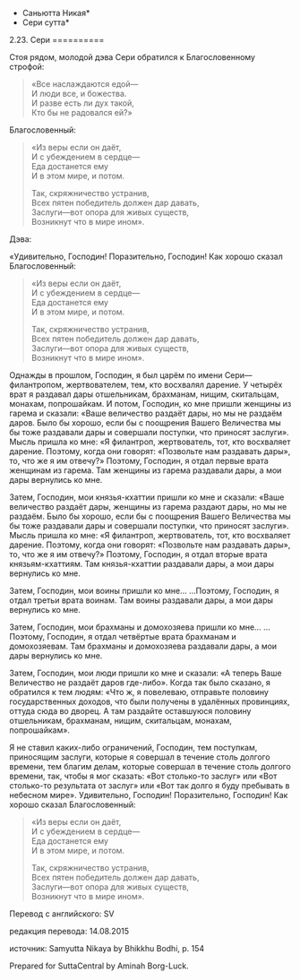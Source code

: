 * Саньютта Никая*
* Сери сутта*

2\.23\. Сери
\=\=\=\=\=\=\=\=\=\=

Стоя рядом, молодой дэва Сери обратился к Благословенному строфой:

> «Все наслаждаются едой—  
> И люди все, и божества\.  
> И разве есть ли дух такой,  
> Кто бы не радовался ей?»

Благословенный:

> «Из веры если он даёт,  
> И с убеждением в сердце—  
> Еда достанется ему  
> И в этом мире, и потом\.  
>   
> Так, скряжничество устранив,  
> Всех пятен победитель должен дар давать,  
> Заслуги—вот опора для живых существ,  
> Возникнут что в мире ином»\.

Дэва:

«Удивительно, Господин\! Поразительно, Господин\! Как хорошо сказал Благословенный:

> «Из веры если он даёт,  
> И с убеждением в сердце—  
> Еда достанется ему  
> И в этом мире, и потом\.  
>   
> Так, скряжничество устранив,  
> Всех пятен победитель должен дар давать,  
> Заслуги—вот опора для живых существ,  
> Возникнут что в мире ином»\.

Однажды в прошлом, Господин, я был царём по имени Сери—филантропом, жертвователем, тем, кто восхвалял дарение\. У четырёх врат я раздавал дары отшельникам, брахманам, нищим, скитальцам, монахам, попрошайкам\. И потом, Господин, ко мне пришли женщины из гарема и сказали: «Ваше величество раздаёт дары, но мы не раздаём даров\. Было бы хорошо, если бы с поощрения Вашего Величества мы бы тоже раздавали дары и совершали поступки, что приносят заслуги»\. Мысль пришла ко мне: «Я филантроп, жертвователь, тот, кто восхваляет дарение\. Поэтому, когда они говорят: «Позвольте нам раздавать дары», то, что же я им отвечу?» Поэтому, Господин, я отдал первые врата женщинам из гарема\. Там женщины из гарема раздавали дары, а мои дары вернулись ко мне\.

Затем, Господин, мои князья\-кхаттии пришли ко мне и сказали: «Ваше величество раздаёт дары, женщины из гарема раздают дары, но мы не раздаём\. Было бы хорошо, если бы с поощрения Вашего Величества мы бы тоже раздавали дары и совершали поступки, что приносят заслуги»\. Мысль пришла ко мне: «Я филантроп, жертвователь, тот, кто восхваляет дарение\. Поэтому, когда они говорят: «Позвольте нам раздавать дары», то, что же я им отвечу?» Поэтому, Господин, я отдал вторые врата князьям\-кхаттиям\. Там князья\-кхаттии раздавали дары, а мои дары вернулись ко мне\.

Затем, Господин, мои воины пришли ко мне… …Поэтому, Господин, я отдал третьи врата воинам\. Там воины раздавали дары, а мои дары вернулись ко мне\.

Затем, Господин, мои брахманы и домохозяева пришли ко мне… …Поэтому, Господин, я отдал четвёртые врата брахманам и домохозяевам\. Там брахманы и домохозяева раздавали дары, а мои дары вернулись ко мне\.

Затем, Господин, мои люди пришли ко мне и сказали: «А теперь Ваше Величество не раздаёт даров где\-либо»\. Когда так было сказано, я обратился к тем людям: «Что ж, я повелеваю, отправьте половину государственных доходов, что были получены в удалённых провинциях, оттуда сюда во дворец\. А там раздайте оставшуюся половину отшельникам, брахманам, нищим, скитальцам, монахам, попрошайкам»\.

Я не ставил каких\-либо ограничений, Господин, тем поступкам, приносящим заслуги, которые я совершал в течение столь долгого времени, тем благим делам, которые совершал в течение столь долгого времени, так, чтобы я мог сказать: «Вот столько\-то заслуг» или «Вот столько\-то результата от заслуг» или «Вот так долго я буду пребывать в небесном мире»\. Удивительно, Господин\! Поразительно, Господин\! Как хорошо сказал Благословенный:

> «Из веры если он даёт,  
> И с убеждением в сердце—  
> Еда достанется ему  
> И в этом мире, и потом\.  
>   
> Так, скряжничество устранив,  
> Всех пятен победитель должен дар давать,  
> Заслуги—вот опора для живых существ,  
> Возникнут что в мире ином»\.

Перевод с английского: SV

редакция перевода: 14\.08\.2015

источник: Samyutta Nikaya by Bhikkhu Bodhi, p\. 154

Prepared for SuttaCentral by Aminah Borg\-Luck\.